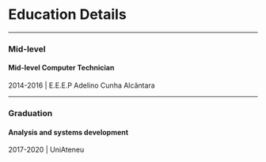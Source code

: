 # Education Details

---

### Mid-level

#### Mid-level Computer Technician

2014-2016 | E.E.E.P Adelino Cunha Alcântara


---

### Graduation

#### Analysis and systems development

2017-2020 | UniAteneu
